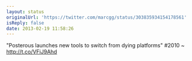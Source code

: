 ```yaml
---
layout: status
originalUrl: 'https://twitter.com/marcgg/status/303835934154178561'
isReply: false
date: 2013-02-19 11:58:26
---
```


"Posterous launches new tools to switch from dying platforms" #2010 ~ http://t.co/VFiJ9Ahd

